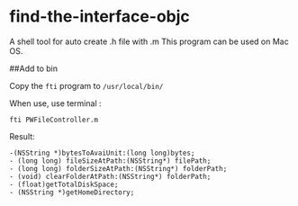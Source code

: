 # find-the-interface-objc

A shell tool for auto create .h file with .m
This program can be used on Mac OS.

##Add to bin

Copy the `fti` program to `/usr/local/bin/`

When use, use terminal :

```
fti PWFileController.m 
```

Result:

```
-(NSString *)bytesToAvaiUnit:(long long)bytes;
- (long long) fileSizeAtPath:(NSString*) filePath;
- (long long) folderSizeAtPath:(NSString*) folderPath;
- (void) clearFolderAtPath:(NSString*) folderPath;
- (float)getTotalDiskSpace;
- (NSString *)getHomeDirectory;
```


